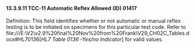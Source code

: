 #### 13.3.9.11 TCC-11 Automatic Reflex Allowed (ID) 01417

Definition: This field identifies whether or not automatic or manual reflex testing is to be initiated on specimens for this particular test code. Refer to file:///E:\V2\v2.9%20final%20Nov%20from%20Frank\V29_CH02C_Tables.docx#HL70136[_HL7 Table 0136 -Yes/no Indicator_] for valid values.
